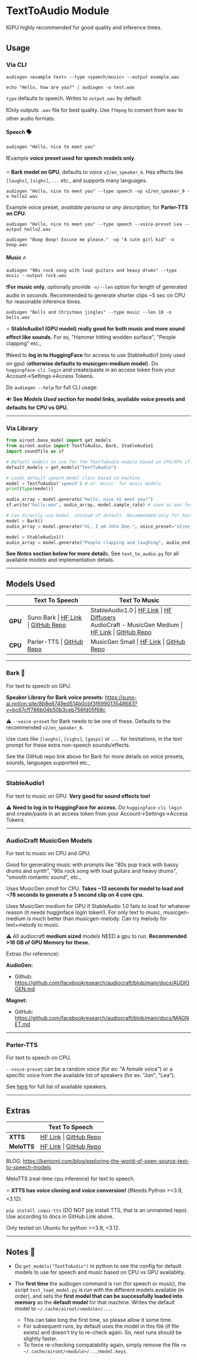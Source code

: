 # TextToAudio Module

❗GPU highly recommended for good quality and inference times.

## Usage
### Via CLI
```
audiogen <example text> --type <speech/music> --output example.wav
```
```
echo "Hello, how are you?" | audiogen -o test.wav
```

`type` defaults to speech. Writes to `output.wav` by default.

❗Only outputs `.wav` file for best quality. Use `ffmpeg` to convert from wav to other audio formats.

#### Speech 🗣️
```
audiogen "Hello, nice to meet you"
```

❗Example **voice preset used for speech models only**. 

⭐ **Bark model on GPU**, defaults to voice `v2/en_speaker_6`. Has effects like `[laughs]`, `[sighs]`, `...` etc., and supports many languages.
```
audiogen "Hello, nice to meet you" --type speech -vp v2/en_speaker_9 -o hello2.wav
```
Example voice preset, *available persona* or *any description*, for **Parler-TTS on CPU**:
```
audiogen "Hello, nice to meet you" --type speech --voice-preset Lea --output hello2.wav
```
```
audiogen "Boop Boop! Excuse me please." -vp "A cute girl kid" -o boop.wav
```

#### Music 🎶
```
audiogen "90s rock song with loud guitars and heavy drums" --type music --output rock.wav
```
❗**For music only**, optionally provide `-n/--len` option for length of generated audio in *seconds*. Recommended to generate shorter clips ~5 sec on CPU for reasonable inference times.
```
audiogen "Bells and Christmas jingles" --type music --len 10 -o bells.wav
```
⭐ **StableAudio1 (GPU model) really good for both music and more sound effect like sounds.** For ex, "Hammer hitting wodden surface", "People clapping" etc.,

❗Need to **log in to HuggingFace** for access to use StableAudio1 (only used on gpu) (**otherwise defaults to musicgen-medium model**). Do `huggingface-cli login` and create/paste in an access token from your Account->Settings->Access Tokens.

Do `audiogen --help` for full CLI usage. 

🔊 **See *Models Used* section for model links, available voice presets and defaults for CPU vs GPU.**

---

### Via Library
```python
from airoot.base_model import get_models
from airoot.audio import TextToAudio, Bark, StableAudio1
import soundfile as sf

# Default models to use for the TextToAudio module based on CPU/GPU if they can be loaded successfully.
default_models = get_models("TextToAudio")

# Loads default speech model class based on machine
model = TextToAudio('speech') # or 'music' for music models
print(type(model))

audio_array = model.generate("Hello, nice to meet you!")
sf.write("hello.wav", audio_array, model.sample_rate) # save as wav for best quality

# Can directly use model, instead of default. Recommended only for testing/dev.
model = Bark()
audio_array = model.generate("Hi, I am John Doe.", voice_preset="v2/en_speaker_4")

model = StableAudio1()
audio_array = model.generate("People clapping and laughing", audio_end_in_s=10.0)
```

**See *Notes* section below for more detail**s.
See `text_to_audio.py` for all available models and implementation details. 

---

## Models Used

|         | Text To Speech                                      | Text To Music                                       |
|---------|---------------------------------------------|---------------------------------------------|
| **GPU** | Suno Bark &#124; [HF Link](https://huggingface.co/docs/transformers/main/en/model_doc/bark) &#124; [GitHub Repo](https://github.com/suno-ai/bark)        | StableAudio1.0 &#124; [HF Link](https://huggingface.co/stabilityai/stable-audio-open-1.0) &#124; [HF Diffusers](https://huggingface.co/docs/diffusers/main/en/api/pipelines/stable_audio) <br> AudioCraft - MusicGen Medium &#124; [HF Link](https://huggingface.co/docs/transformers/main/en/model_doc/musicgen_melody#text-only-conditional-generation) &#124; [GitHub Repo](https://github.com/facebookresearch/audiocraft/blob/main/docs/MUSICGEN.md)        |
| **CPU** | Parler-TTS &#124; [GitHub Repo](https://github.com/huggingface/parler-tts)        | MusicGen Small &#124; [HF Link](https://huggingface.co/facebook/musicgen-small) &#124; [GitHub Repo](https://github.com/facebookresearch/audiocraft/blob/main/docs/MUSICGEN.md)       |

---

### Bark 🐶
For text to speech on GPU.

**Speaker Library for Bark voice presets:**
https://suno-ai.notion.site/8b8e8749ed514b0cbf3f699013548683?v=bc67cff786b04b50b3ceb756fd05f68c

⚠️ `--voice-preset` for Bark needs to be one of these. Defaults to the recommended `v2/en_speaker_6`.

Use cues like `[laughs]`, `[sighs]`, `[gasps]` or `...` for hesitations, in the text prompt for these extra non-speech sounds/effects. 

See the GitHub repo link above for Bark for more details on voice presets, sounds, languages supported etc.,

---
### StableAudio1
For text to music on GPU. **Very good for sound effects too!**

⚠️ **Need to log in to HuggingFace for access.** 
Do `huggingface-cli login` and create/paste in an access token from your Account->Settings->Access Tokens. 

---

### AudioCraft MusicGen Models 
For text to music on CPU and GPU. 

Good for generating music with prompts like "80s pop track with bassy drums and synth", "90s rock song with loud guitars and heavy drums", "smooth romantic sound", etc., 

Uses MusicGen *small* for CPU. **Takes ~13 seconds for model to load and ~78 seconds to generate a 5 second clip on 4 core cpu.**

Uses MusicGen *medium* for GPU if StableAudio 1.0 fails to load for whatever reason (it needs hugginface login token!). For only text to music, musicgen-medium is much better than musicgen-melody. Can try melody for text+melody to music.

⚠️ All audiocraft **medium sized** models NEED a gpu to run. **Recommended >16 GB of GPU Memory for these.**

Extras (for reference):

**AudioGen:**
- Github: https://github.com/facebookresearch/audiocraft/blob/main/docs/AUDIOGEN.md

**Magnet:**
- GitHub: https://github.com/facebookresearch/audiocraft/blob/main/docs/MAGNET.md

---

### Parler-TTS
For text to speech on CPU.

`--voice-preset` can be a random voice (for ex: "A female voice") or a specific voice from the available list of speakers (for ex: "Jon", "Lea").

See [here](https://github.com/huggingface/parler-tts?tab=readme-ov-file#-using-a-specific-speaker) for full list of available speakers. 

---

## Extras

|         | Text To Speech                                      |
|---------|---------------------------------------------|
| **XTTS** | [HF Link](https://huggingface.co/coqui/XTTS-v2) &#124; [GitHub Repo](https://github.com/idiap/coqui-ai-TTS)        |
| **MeloTTS** | [HF Link](https://huggingface.co/myshell-ai/MeloTTS-English) &#124; [GitHub Repo](https://github.com/myshell-ai/MeloTTS)        |

BLOG: https://bentoml.com/blog/exploring-the-world-of-open-source-text-to-speech-models

MeloTTS (real-time cpu inference) for text to speech.

⭐ **XTTS has voice cloning and voice conversion!** (❗Needs Python >=3.9,<3.12).

`pip install coqui-tts` (DO NOT pip install TTS, that is an unmainted repo). Use according to docs in GitHub Link above.

Only tested on Ubuntu for python >=3.9, <3.12.

---

## Notes 📝

- Do `get_models("TextToAudio")` in python to see the config for default models to use for speech and music based on CPU vs GPU availablity. 

- The **first time** the audiogen command is run (for speech or music), the script `test_load_model.py` is run with the different models available (in order), and sets the **first model that can be successfully loaded into memory** as the **default model** for that machine. Writes the default model to `~/.cache/airoot/<module>/...`. 
    - This can take long the first time, so please allow it some time.
    - For subsequent runs, by default uses the model in this file (if file exists) and doesn't try to re-check again. So, next runs should be slightly faster.
    - To force re-checking compatability again, simply remove the file `rm ~/.cache/airoot/<module>/.../model.keys`. 
